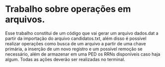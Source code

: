 # Trabalho sobre operações em arquivos.
 
 Esse trabalho constitui de um código que vai gerar um arquivo dados.dat a partir da importação do arquivo candidatos.txt, além disso é possível realizar operações como busca de um arquivo a partir de uma chave primária, a inserção de um novo registro e um possível remoção se necessário, além de armazenar em uma PED os RRNs disponíveis caso haja algum.
Todas as ações deverão ser realizadas no terminal.
